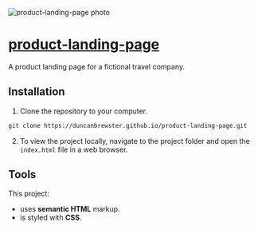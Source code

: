 ![product-landing-page photo](https://user-images.githubusercontent.com/87501964/133695144-a644392d-24de-4a67-9db6-188c647a3653.PNG)

# [product-landing-page](https://duncanbrewster.github.io/product-landing-page/)
A product landing page for a fictional travel company. 

## Installation

1. Clone the repository to your computer.

```bash
git clone https://duncanbrewster.github.io/product-landing-page.git
```

2. To view the project locally, navigate to the project folder and open the `index.html` file in a web browser.

## Tools

This project:

* uses **semantic HTML** markup.
* is styled with **CSS**.
